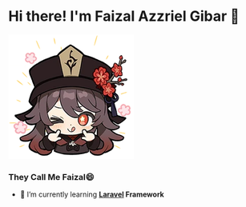 # Hi there! I'm Faizal Azzriel Gibar 👋

![Hutao](Asset/hutaoIcon.webp)

<!--
**Kamikaze070104/Kamikaze070104** is a ✨ _special_ ✨ repository because its `README.md` (this file) appears on your GitHub profile.

Here are some ideas to get you started:

- 🔭 I’m currently working on ...
- 🌱 I’m currently learning ...
- 👯 I’m looking to collaborate on ...
- 🤔 I’m looking for help with ...
- 💬 Ask me about ...
- 📫 How to reach me: ...
- 😄 Pronouns: ...
- ⚡ Fun fact: ...
-->
### They Call Me Faizal😄
- 🌱 I’m currently learning **[Laravel]() Framework**